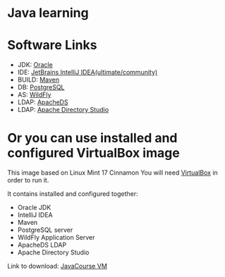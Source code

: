 Java learning
========

Software Links
==============

* JDK: [Oracle](http://www.oracle.com/technetwork/java/javase/downloads/index.html)
* IDE: [JetBrains IntelliJ IDEA(ultimate/community)](http://www.jetbrains.com/idea/download)
* BUILD: [Maven](http://maven.apache.org/download.cgi)
* DB: [PostgreSQL](http://www.postgresql.org/download)
* AS: [WildFly](http://wildfly.org/downloads/)
* LDAP: [ApacheDS](http://directory.apache.org/apacheds/downloads.html)
* LDAP: [Apache Directory Studio](http://directory.apache.org/studio/downloads.html)

Or you can use installed and configured VirtualBox image
========================================================

This image based on Linux Mint 17 Cinnamon
You will need [VirtualBox](https://www.virtualbox.org/wiki/Downloads) in order to run it.

It contains installed and configured together:
* Oracle JDK
* IntelliJ IDEA
* Maven
* PostgreSQL server
* WildFly Application Server
* ApacheDS LDAP
* Apache Directory Studio

Link to download: [JavaCourse VM](http://sourceforge.net/projects/javacoursevm/files/JavaCourseVM.ova/download)
